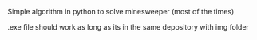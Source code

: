 Simple algorithm in python to solve minesweeper (most of the times)

.exe file should work as long as its in the same depository with img folder

